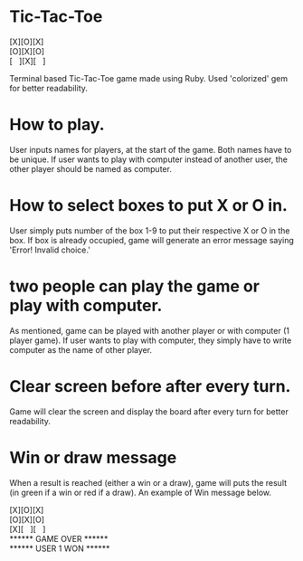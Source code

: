 # Tic-Tac-Toe

[X][O][X]<br />
[O][X][O]<br />
[ &nbsp; ][X][ &nbsp; ]<br />


Terminal based Tic-Tac-Toe game made using Ruby. Used 'colorized' gem for better readability.

# How to play.
User inputs names for players, at the start of the game.
Both names have to be unique. If user wants to play with computer instead of another user, the other player should be named as computer.

# How to select boxes to put X or O in.
User simply puts number of the box 1-9 to put their respective X or O in the box. If box is already occupied, game will generate an error message saying 'Error! Invalid choice.'


# two people can play the game or play with computer.
As mentioned, game can be played with another player or with computer (1 player game). If user wants to play with computer, they simply have to write computer as the name of other player.

# Clear screen before after every turn.
Game will clear the screen and display the board after every turn for better readability.

# Win or draw message
When a result is reached (either a win or a draw), game will puts the result (in green if a win or red if a draw). An example of Win message below.

[X][O][X]<br />
[O][X][O]<br />
[X][ &nbsp; ][ &nbsp; ]<br />
****** GAME OVER ******<br />
****** USER 1 WON ******
